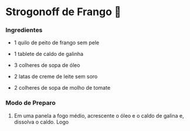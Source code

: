 # Strogonoff de Frango :chicken:

### Ingredientes

- 1 quilo de peito de frango sem pele

- 1 tablete de caldo de galinha
- 3 colheres de sopa de óleo
- 2 latas de creme de leite sem soro
- 2 colheres de sopa de molho de tomate

### Modo de Preparo

1. Em uma panela a fogo médio, acrescente o óleo e o caldo de galina e, dissolva o caldo. Logo